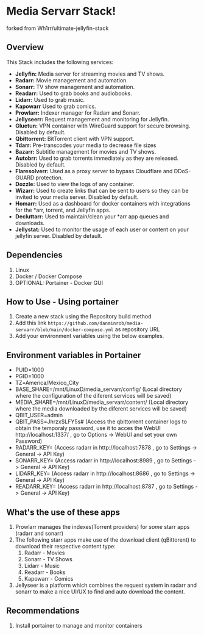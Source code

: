 # Media Servarr Stack!

forked from Wh1rr/ultimate-jellyfin-stack

## Overview

This Stack includes the following services:

- **Jellyfin:** Media server for streaming movies and TV shows.
- **Radarr:** Movie management and automation.
- **Sonarr:** TV show management and automation.
- **Readarr:** Used to grab books and audiobooks.
- **Lidarr:** Used to grab music.
- **Kapowarr** Used to grab comics.
- **Prowlarr:** Indexer manager for Radarr and Sonarr.
- **Jellyseerr:** Request management and monitoring for Jellyfin.
- **Gluetun:** VPN container with WireGuard support for secure browsing. Disabled by default.
- **Qbittorrent:** BitTorrent client with VPN support.
- **Tdarr:** Pre-transcodes your media to decrease file sizes
- **Bazarr:** Subtitle management for movies and TV shows.
- **Autobrr:** Used to grab torrents immediately as they are released. Disabled by default.
- **Flaresolverr:** Used as a proxy server to bypass Cloudflare and DDoS-GUARD protection.
- **Dozzle:** Used to view the logs of any container.
- **Wizarr:** Used to create links that can be sent to users so they can be invited to your media server. Disabled by default.
- **Homarr:** Used as a dashboard for docker containers with integrations for the *arr, torrent, and Jellyfin apps.
- **Decluttarr:** Used to maintain/clean your *arr app queues and downloads.
- **Jellystat:** Used to monitor the usage of each user or content on your jellyfin server. Disabled by default.

## Dependencies

1. Linux
2. Docker / Docker Compose
3. OPTIONAL: Portainer - Docker GUI

## How to Use - Using portainer
1. Create a new stack using the Repository build method
2. Add this link `https://github.com/danminrob/media-servarr/blob/main/docker-compose.yml` as repository URL
3. Add your environment variables using the below examples.

## Environment variables in Portainer
- PUID=1000
- PGID=1000
- TZ=America/Mexico_City
- BASE_SHARE=/mnt/LinuxD/media_servarr/config/ (Local directory where the configuration of the diferent services will be saved)
- MEDIA_SHARE=/mnt/LinuxD/media_servarr/content/ (Local directory where the media downloaded by the diferent services will be saved)
- QBIT_USER=admin
- QBIT_PASS=Jhrzx$LFY5s# (Access the qbittorrent container logs to obtain the temporaly password, use it to acces the WebUI http://localhost:1337/ , go to Options -> WebUI and set your own Password)
- RADARR_KEY= (Access radarr in http://localhost:7878 , go to Settings -> General -> API Key)
- SONARR_KEY= (Access radarr in http://localhost:8989 , go to Settings -> General -> API Key)
- LIDARR_KEY= (Access radarr in http://localhost:8686 , go to Settings -> General -> API Key)
- READARR_KEY= (Access radarr in http://localhost:8787 , go to Settings -> General -> API Key)
  
## What's the use of these apps
1. Prowlarr manages the indexes(Torrent providers) for *some* starr apps (radarr and sonarr)
2. The following starr apps make use of the download client (qBittorent) to download their respective content type:
   1. Radarr - Movies
   2. Sonarr - TV Shows
   3. Lidarr - Music
   4. Readarr - Books
   5. Kapowarr - Comics
3. Jellyseer is a platform which combines the request system in radarr and sonarr to make a nice UI/UX to find and auto download the content.

## Recommendations

1. Install portainer to manage and monitor containers

